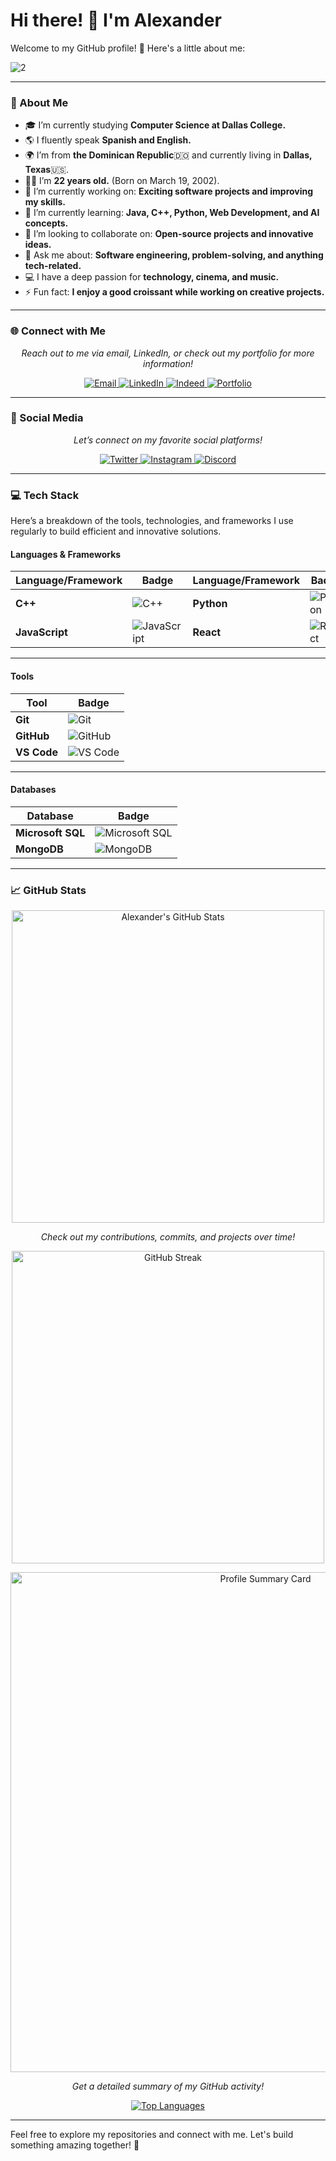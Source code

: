 # Hi there! 👋 I'm Alexander

Welcome to my GitHub profile! 🚀 Here's a little about me:

![2](https://github.com/user-attachments/assets/a22f93e2-8734-4532-88b5-e3f8043fa379)

---

### 🌟 About Me
- 🎓 I’m currently studying **Computer Science at Dallas College.**
- 🌎 I fluently speak **Spanish and English.**
- 🌍 I’m from **the Dominican Republic**🇩🇴 and currently living in **Dallas, Texas**🇺🇸.
- 🧑‍🎓 I’m **22 years old.** (Born on March 19, 2002).
- 🔭 I’m currently working on: **Exciting software projects and improving my skills.**
- 🌱 I’m currently learning: **Java, C++, Python, Web Development, and AI concepts.**
- 👯 I’m looking to collaborate on: **Open-source projects and innovative ideas.**
- 💬 Ask me about: **Software engineering, problem-solving, and anything tech-related.**
- 💻 I have a deep passion for **technology, cinema, and music.**
- ⚡ Fun fact: **I enjoy a good croissant while working on creative projects.**

---

### 🌐 Connect with Me
<p align="center">
  <i>Reach out to me via email, LinkedIn, or check out my portfolio for more information!</i>
</p>
<p align="center">
  <a href="mailto:deivialexander6@gmail.com" target="_blank">
    <img src="https://img.shields.io/badge/Email-D14836?style=for-the-badge&logo=gmail&logoColor=white" alt="Email">
  </a>
  <a href="https://www.linkedin.com/in/deivi-serrata-7789b2236" target="_blank">
    <img src="https://img.shields.io/badge/LinkedIn-0A66C2?style=for-the-badge&logo=linkedin&logoColor=white" alt="LinkedIn">
  </a>
  <a href="https://profile.indeed.com/?hl=en_US&co=US&from=gnav-homepage" target="_blank">
    <img src="https://img.shields.io/badge/Indeed-003A9B?style=for-the-badge&logo=indeed&logoColor=white" alt="Indeed">
  </a>
  <a href="https://yourwebsite.com" target="_blank">
    <img src="https://img.shields.io/badge/Portfolio-FF5722?style=for-the-badge&logo=firefox-browser&logoColor=white" alt="Portfolio">
  </a>
</p>

---

### 📱 Social Media
<p align="center">
  <i>Let’s connect on my favorite social platforms!</i>
</p>
<p align="center">
  <a href="https://x.com/serratxz_" target="_blank">
    <img src="https://img.shields.io/badge/Twitter-1DA1F2?style=for-the-badge&logo=twitter&logoColor=white" alt="Twitter">
  </a>
  <a href="https://www.instagram.com/serratxz._/" target="_blank">
    <img src="https://img.shields.io/badge/Instagram-E4405F?style=for-the-badge&logo=instagram&logoColor=white" alt="Instagram">
  </a>
  <a href="https://discord.com/users/307610186321887232" target="_blank">
    <img src="https://img.shields.io/badge/Discord-5865F2?style=for-the-badge&logo=discord&logoColor=white" alt="Discord">
  </a>
</p>

---

### 💻 Tech Stack
Here’s a breakdown of the tools, technologies, and frameworks I use regularly to build efficient and innovative solutions.

#### **Languages & Frameworks**
| **Language/Framework** | **Badge** | **Language/Framework** | **Badge** | **Language/Framework** | **Badge** |
|-------------------------|-----------|-------------------------|-----------|-------------------------|-----------|
| **C++**                | ![C++](https://img.shields.io/badge/C++-00599C?style=for-the-badge&logo=c%2B%2B&logoColor=white) | **Python**              | ![Python](https://img.shields.io/badge/Python-3776AB?style=for-the-badge&logo=python&logoColor=white) | **Java**                | ![Java](https://img.shields.io/badge/Java-ED8B00?style=for-the-badge&logo=java&logoColor=white) |
| **JavaScript**          | ![JavaScript](https://img.shields.io/badge/JavaScript-F7DF1E?style=for-the-badge&logo=javascript&logoColor=black) | **React**               | ![React](https://img.shields.io/badge/React-61DAFB?style=for-the-badge&logo=react&logoColor=black) |                       |                       |

---

#### **Tools**
| **Tool**     | **Badge**                                                                                       |
|--------------|-------------------------------------------------------------------------------------------------|
| **Git**      | ![Git](https://img.shields.io/badge/Git-F05032?style=for-the-badge&logo=git&logoColor=white)    |
| **GitHub**   | ![GitHub](https://img.shields.io/badge/GitHub-181717?style=for-the-badge&logo=github&logoColor=white) |
| **VS Code**  | ![VS Code](https://img.shields.io/badge/VS%20Code-0078D4?style=for-the-badge&logo=visual-studio-code&logoColor=white) |

---

#### **Databases**
| **Database**           | **Badge**                                                                                   |
|-------------------------|---------------------------------------------------------------------------------------------|
| **Microsoft SQL**       | ![Microsoft SQL](https://img.shields.io/badge/SQL%20Server-CC2927?style=for-the-badge&logo=microsoft-sql-server&logoColor=white) |
| **MongoDB**             | ![MongoDB](https://img.shields.io/badge/MongoDB-47A248?style=for-the-badge&logo=mongodb&logoColor=white) |

---

### 📈 GitHub Stats
<p align="center">
</p>
<p align="center">
  <a href="https://github-readme-stats.vercel.app/api?username=Alexandercs19&show_icons=true&theme=radical">
    <img src="https://github-readme-stats.vercel.app/api?username=Alexandercs19&show_icons=true&theme=radical" alt="Alexander's GitHub Stats" width="500" />
  </a>
</p>
<p align="center">
  <i>Check out my contributions, commits, and projects over time!</i>
</p>

<p align="center">
  <a href="https://github-readme-streak-stats.herokuapp.com/?user=Alexandercs19&theme=radical">
    <img src="https://github-readme-streak-stats.herokuapp.com/?user=Alexandercs19&theme=radical" alt="GitHub Streak" width="500" />
  </a>
</p>
<p align="center">
  <a href="https://github-profile-summary-cards.vercel.app/api/cards/profile-details?username=Alexandercs19&theme=radical">
    <img src="https://github-profile-summary-cards.vercel.app/api/cards/profile-details?username=Alexandercs19&theme=radical" alt="Profile Summary Card" width="800" />
  </a>
</p>
<p align="center">
  <i>Get a detailed summary of my GitHub activity!</i>
</p>

<p align="center">
  <a href="https://github-readme-stats.vercel.app/api/top-langs/?username=Alexandercs19&layout=donut-vertical&theme=radical">
    <img src="https://github-readme-stats.vercel.app/api/top-langs/?username=Alexandercs19&layout=donut-vertical&theme=radical" alt="Top Languages" />
  </a>
</p>
<p align="center">
</p>

---

Feel free to explore my repositories and connect with me. Let's build something amazing together! 🌟
